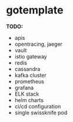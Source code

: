 # gotemplate

**TODO:**
- apis
- opentracing, jaeger
- vault
- istio gateway
- redis
- cassandra
- kafka cluster
- prometheus
- grafana
- ELK stack
- helm charts
- ci/cd configuration
- single swissknife pod
